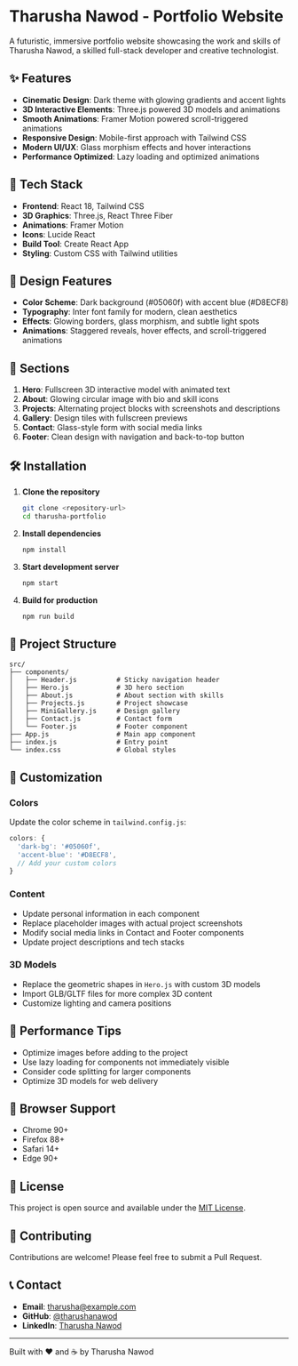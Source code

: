 # Tharusha Nawod - Portfolio Website

A futuristic, immersive portfolio website showcasing the work and skills of Tharusha Nawod, a skilled full-stack developer and creative technologist.

## ✨ Features

- **Cinematic Design**: Dark theme with glowing gradients and accent lights
- **3D Interactive Elements**: Three.js powered 3D models and animations
- **Smooth Animations**: Framer Motion powered scroll-triggered animations
- **Responsive Design**: Mobile-first approach with Tailwind CSS
- **Modern UI/UX**: Glass morphism effects and hover interactions
- **Performance Optimized**: Lazy loading and optimized animations

## 🚀 Tech Stack

- **Frontend**: React 18, Tailwind CSS
- **3D Graphics**: Three.js, React Three Fiber
- **Animations**: Framer Motion
- **Icons**: Lucide React
- **Build Tool**: Create React App
- **Styling**: Custom CSS with Tailwind utilities

## 🎨 Design Features

- **Color Scheme**: Dark background (#05060f) with accent blue (#D8ECF8)
- **Typography**: Inter font family for modern, clean aesthetics
- **Effects**: Glowing borders, glass morphism, and subtle light spots
- **Animations**: Staggered reveals, hover effects, and scroll-triggered animations

## 📱 Sections

1. **Hero**: Fullscreen 3D interactive model with animated text
2. **About**: Glowing circular image with bio and skill icons
3. **Projects**: Alternating project blocks with screenshots and descriptions
4. **Gallery**: Design tiles with fullscreen previews
5. **Contact**: Glass-style form with social media links
6. **Footer**: Clean design with navigation and back-to-top button

## 🛠️ Installation

1. **Clone the repository**

   ```bash
   git clone <repository-url>
   cd tharusha-portfolio
   ```

2. **Install dependencies**

   ```bash
   npm install
   ```

3. **Start development server**

   ```bash
   npm start
   ```

4. **Build for production**
   ```bash
   npm run build
   ```

## 📁 Project Structure

```
src/
├── components/
│   ├── Header.js          # Sticky navigation header
│   ├── Hero.js            # 3D hero section
│   ├── About.js           # About section with skills
│   ├── Projects.js        # Project showcase
│   ├── MiniGallery.js     # Design gallery
│   ├── Contact.js         # Contact form
│   └── Footer.js          # Footer component
├── App.js                 # Main app component
├── index.js               # Entry point
└── index.css              # Global styles
```

## 🎯 Customization

### Colors

Update the color scheme in `tailwind.config.js`:

```javascript
colors: {
  'dark-bg': '#05060f',
  'accent-blue': '#D8ECF8',
  // Add your custom colors
}
```

### Content

- Update personal information in each component
- Replace placeholder images with actual project screenshots
- Modify social media links in Contact and Footer components
- Update project descriptions and tech stacks

### 3D Models

- Replace the geometric shapes in `Hero.js` with custom 3D models
- Import GLB/GLTF files for more complex 3D content
- Customize lighting and camera positions

## 🌟 Performance Tips

- Optimize images before adding to the project
- Use lazy loading for components not immediately visible
- Consider code splitting for larger components
- Optimize 3D models for web delivery

## 📱 Browser Support

- Chrome 90+
- Firefox 88+
- Safari 14+
- Edge 90+

## 📄 License

This project is open source and available under the [MIT License](LICENSE).

## 🤝 Contributing

Contributions are welcome! Please feel free to submit a Pull Request.

## 📞 Contact

- **Email**: tharusha@example.com
- **GitHub**: [@tharushanawod](https://github.com/tharushanawod)
- **LinkedIn**: [Tharusha Nawod](https://linkedin.com/in/tharushanawod)

---

Built with ❤️ and ☕ by Tharusha Nawod
